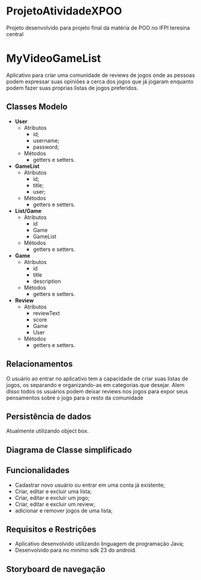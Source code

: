 # ProjetoAtividadeXPOO
Projeto desenvolvido para projeto final da matéria de POO no IFPI teresina central

# MyVideoGameList
Aplicativo para criar uma comunidade de reviews de jogos onde as pessoas podem expressar suas opiniões a cerca dos jogos que já jogaram enquanto podem fazer suas proprias listas de jogos preferidos.

## Classes Modelo
- **User**
  - Atributos
    - id;
    - username;
    - password;
  - Métodos
    - getters e setters.
- **GameList**
  - Atributos
    - id;
    - title;
    - user;
  - Métodos
    - getters e setters.
- **List/Game**
  - Atributos
    - id
    - Game
    - GameList
  - Métodos
    - getters e setters.
- **Game**
  - Atributos
    - id
    - title
    - description
  - Métodos
    - getters e setters.
- **Review**
  - Atributos
    - reviewText
    - score
    - Game
    - User
  - Métodos
    - getters e setters.
## Relacionamentos
O usuário ao entrar no aplicativo tem a capacidade de criar suas listas de jogos, os separando e organizando-as em categorias que desejar. Alem disso todos os usuários podem deixar reviews nos jogos para expor seus pensamentos sobre o jogo para o resto da comunidade
## Persistência de dados
Atualmente utilizando object box.
## Diagrama de Classe simplificado
## Funcionalidades
- Cadastrar novo usuário ou entrar em uma conta já existente;
- Criar, editar e excluir uma lista;
- Criar, editar e excluir um jogo;
- Criar, editar e excluir um review;
- adicionar e remover jogos de uma lista;
## Requisitos e Restrições
- Aplicativo desenvolvido utilizando linguagem de programação Java;
- Desenvolvido para no minimo sdk 23 do android.
## Storyboard de navegação


